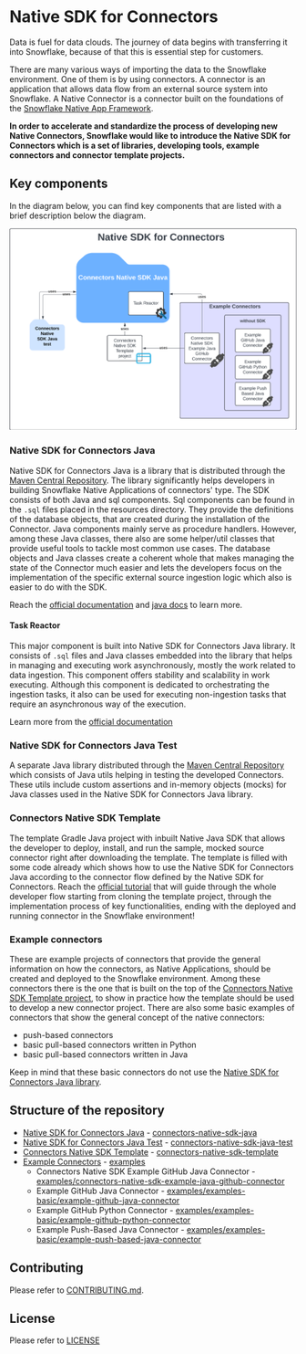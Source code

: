 # Native SDK for Connectors

Data is fuel for data clouds. The journey of data begins with transferring it into Snowflake, because of that this is 
essential step for customers.

There are many various ways of importing the data to the Snowflake environment. One of them is by using connectors. 
A connector is an application that allows data flow from an external source system into Snowflake. A Native Connector 
is a connector built on the foundations of the [Snowflake Native App Framework][Native Apps docs].

**In order to accelerate and standardize the process of developing new Native Connectors, Snowflake would like to introduce
the Native SDK for Connectors which is a set of libraries, developing tools, example connectors and connector template 
projects.**

## Key components

In the diagram below, you can find key components that are listed with a brief description below the diagram.

![Repository Components Diagram](./.assets/components_diagram.png)

### Native SDK for Connectors Java

Native SDK for Connectors Java is a library that is distributed through the [Maven Central Repository][SDK in Maven Central].
The library significantly helps developers in building Snowflake Native Applications of connectors' type. The SDK
consists of both Java and sql components. Sql components can be found in the `.sql` files placed in the resources
directory. They provide the definitions of the database objects, that are created during the installation of the
Connector. Java components mainly serve as procedure handlers. However, among these Java classes, there also are some
helper/util classes that provide useful tools to tackle most common use cases. The database objects and Java classes
create a coherent whole that makes managing the state of the Connector much easier and lets the developers focus on the
implementation of the specific external source ingestion logic which also is easier to do with the SDK.

Reach the [official documentation][Native SDK official docs] and [java docs][Native SDK official java docs] to learn more.

#### Task Reactor

This major component is built into Native SDK for Connectors Java library. It consists of `.sql` files and Java classes 
embedded into the library that helps in managing and executing work asynchronously, mostly the work related to data 
ingestion. This component offers stability and scalability in work executing. Although this component is dedicated to 
orchestrating the ingestion tasks, it also can be used for executing non-ingestion tasks that require an asynchronous 
way of the execution.

Learn more from the [official documentation][Task Reactor official docs]

### Native SDK for Connectors Java Test

A separate Java library distributed through the [Maven Central Repository][SDK Test in Maven Central] which consists 
of Java utils helping in testing the developed Connectors. These utils include custom assertions and in-memory objects 
(mocks) for Java classes used in the Native SDK for Connectors Java library.

### Connectors Native SDK Template

The template Gradle Java project with inbuilt Native Java SDK that allows the developer to deploy, install, and run the 
sample, mocked source connector right after downloading the template. The template is filled with some code already which 
shows how to use the Native SDK for Connectors Java according to the connector flow defined by the Native SDK for Connectors. 
Reach the [official tutorial][Template tutorial] that will guide through the whole developer flow starting
from cloning the template project, through the implementation process of key functionalities, ending with the deployed 
and running connector in the Snowflake environment!

### Example connectors

These are example projects of connectors that provide the general information on how the connectors, as Native Applications, 
should be created and deployed to the Snowflake environment. Among these connectors there is the one that is built on the 
top of the [Connectors Native SDK Template project](#connectors-native-sdk-template), to show in practice how the template 
should be used to develop a new connector project. There are also some basic examples of connectors that show the
general concept of the native connectors:

* push-based connectors
* basic pull-based connectors written in Python
* basic pull-based connectors written in Java

Keep in mind that these basic connectors do not use the [Native SDK for Connectors Java library](#native-sdk-for-connectors-java).

## Structure of the repository

* [Native SDK for Connectors Java](#native-sdk-for-connectors-java) - [connectors-native-sdk-java][Native SDK for Connectors Java path]
* [Native SDK for Connectors Java Test](#native-sdk-for-connectors-java-test) - [connectors-native-sdk-java-test][Native SDK for Connectors Java Test path]
* [Connectors Native SDK Template](#connectors-native-sdk-template) - [connectors-native-sdk-template][Connectors Native SDK Template path]
* [Example Connectors](#example-connectors) - [examples][examples]
  * Connectors Native SDK Example GitHub Java Connector - [examples/connectors-native-sdk-example-java-github-connector][Connectors Native SDK Example GitHub Java Connector path]
  * Example GitHub Java Connector - [examples/examples-basic/example-github-java-connector][Example GitHub Java Connector path]
  * Example GitHub Python Connector - [examples/examples-basic/example-github-python-connector][Example GitHub Python Connector path]
  * Example Push-Based Java Connector - [examples/examples-basic/example-push-based-java-connector][Example Push-Based Java Connector path]

## Contributing
Please refer to [CONTRIBUTING.md][contributing].

## License
Please refer to [LICENSE][license]

[Native SDK official docs]: https://docs.snowflake.com/en/developer-guide/native-apps/connector-sdk/about-connector-sdk
[Native SDK official java docs]: https://docs.snowflake.com/developer-guide/native-apps/connector-sdk/java/index.html
[Task Reactor official docs]: https://docs.snowflake.com/en/developer-guide/native-apps/connector-sdk/using/task_reactor
[SDK in Maven Central]: https://central.sonatype.com/artifact/com.snowflake/connectors-native-sdk
[SDK Test in Maven Central]: https://central.sonatype.com/artifact/com.snowflake/connectors-native-sdk-test
[Template tutorial]: https://docs.snowflake.com/en/developer-guide/native-apps/connector-sdk/tutorials/native_sdk_tutorial
[Native Apps docs]: https://docs.snowflake.com/en/developer-guide/native-apps/native-apps-about

[contributing]: ./CONTRIBUTING.md
[license]: ./LICENSE
[examples]: ./examples
[Native SDK for Connectors Java path]: ./connectors-native-sdk-java
[Native SDK for Connectors Java Test path]: ./connectors-native-sdk-test-java
[Connectors Native SDK Template path]: ./templates/connectors-native-sdk-template
[Connectors Native SDK Example GitHub Java Connector path]: ./examples/connectors-native-sdk-example-java-github-connector
[Example GitHub Java Connector path]: ./examples/examples-basic/example-github-java-connector
[Example GitHub Python Connector path]: ./examples/examples-basic/example-github-python-connector
[Example Push-Based Java Connector path]: ./examples/examples-basic/example-push-based-java-connector
